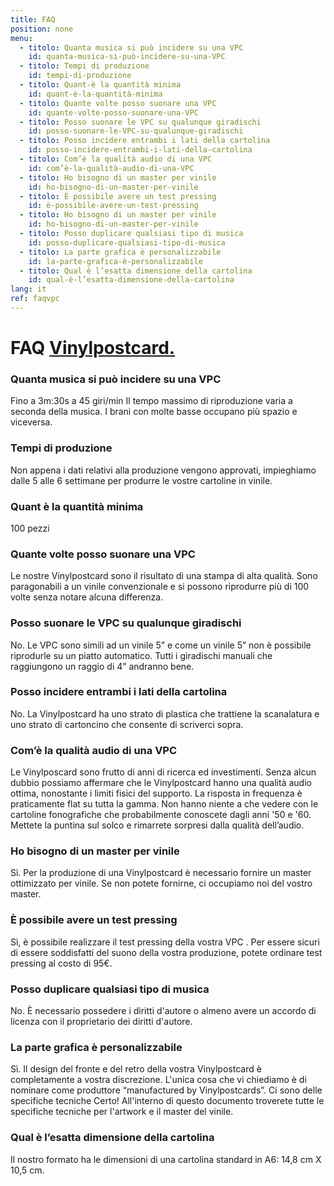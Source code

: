 ```yaml
---
title: FAQ
position: none
menu:
  - titolo: Quanta musica si può incidere su una VPC
    id: quanta-musica-si-può-incidere-su-una-VPC
  - titolo: Tempi di produzione
    id: tempi-di-produzione
  - titolo: Quant-è la quantità minima
    id: quant-è-la-quantità-minima
  - titolo: Quante volte posso suonare una VPC
    id: quante-volte-posso-suonare-una-VPC
  - titolo: Posso suonare le VPC su qualunque giradischi
    id: posso-suonare-le-VPC-su-qualunque-giradischi
  - titolo: Posso incidere entrambi i lati della cartolina
    id: posso-incidere-entrambi-i-lati-della-cartolina
  - titolo: Com’è la qualità audio di una VPC
    id: com’è-la-qualità-audio-di-una-VPC
  - titolo: Ho bisogno di un master per vinile
    id: ho-bisogno-di-un-master-per-vinile
  - titolo: È possibile avere un test pressing
    id: è-possibile-avere-un-test-pressing
  - titolo: Ho bisogno di un master per vinile
    id: ho-bisogno-di-un-master-per-vinile
  - titolo: Posso duplicare qualsiasi tipo di musica
    id: posso-duplicare-qualsiasi-tipo-di-musica
  - titolo: La parte grafica è personalizzabile
    id: la-parte-grafica-è-personalizzabile
  - titolo: Qual è l’esatta dimensione della cartolina
    id: qual-è-l’esatta-dimensione-della-cartolina                            
lang: it
ref: faqvpc
---
```


# FAQ <a href="/vpc/">Vinylpostcard.</a>

### Quanta musica si può incidere su una VPC
Fino a 3m:30s a 45 giri/min 
Il tempo massimo di riproduzione varia a seconda della musica. I brani con molte basse occupano più spazio e viceversa.

### Tempi di produzione
Non appena i dati relativi alla produzione vengono approvati, impieghiamo dalle 5 alle 6 settimane per produrre le vostre cartoline in vinile. 

### Quant è la quantità minima
100 pezzi

### Quante volte posso suonare una VPC
Le nostre Vinylpostcard sono il risultato di una stampa di alta qualità. Sono paragonabili a un vinile convenzionale e si possono riprodurre più di 100 volte senza notare alcuna differenza.

### Posso suonare le VPC su qualunque giradischi
No. Le VPC sono simili ad un vinile 5” e come un vinile 5” non è possibile riprodurle su un piatto automatico. Tutti i giradischi manuali che raggiungono un raggio di 4” andranno bene.
 
### Posso incidere entrambi i lati della cartolina
No. La Vinylpostcard ha uno strato di plastica che trattiene la scanalatura e uno strato di cartoncino che consente di scriverci sopra.

### Com’è la qualità audio di una VPC
Le Vinylposcard sono frutto di anni di ricerca ed investimenti. Senza alcun dubbio possiamo affermare che le Vinylpostcard hanno una qualità audio ottima, nonostante i limiti fisici del supporto. La risposta in frequenza è praticamente flat su tutta la gamma.  Non hanno niente a che vedere con le cartoline fonografiche che probabilmente conoscete dagli anni '50 e '60.  Mettete la puntina sul solco e rimarrete sorpresi dalla qualità dell’audio.

### Ho bisogno di un master per vinile
Sì. Per la produzione di una Vinylpostcard è necessario fornire un master ottimizzato per vinile. Se non potete fornirne, ci occupiamo noi del vostro master.

### È possibile avere un test pressing
Sì, è possibile realizzare il test pressing della vostra VPC . Per essere sicuri di essere soddisfatti del suono della vostra produzione, potete ordinare test pressing al costo di 95€.

### Posso duplicare qualsiasi tipo di musica
No. È necessario possedere i diritti d'autore o almeno avere un accordo di licenza con il proprietario dei diritti d'autore.

### La parte grafica è personalizzabile
Sì. Il design del fronte e del retro della vostra Vinylpostcard è completamente a vostra discrezione. L'unica cosa che vi chiediamo è di nominare come produttore “manufactured by Vinylpostcards”.
Ci sono delle specifiche tecniche
Certo! All'interno di questo documento troverete tutte le specifiche tecniche per l'artwork e il master del vinile.

### Qual è l’esatta dimensione della cartolina
Il nostro formato ha le dimensioni di una cartolina standard in A6:
14,8 cm X 10,5 cm. 

